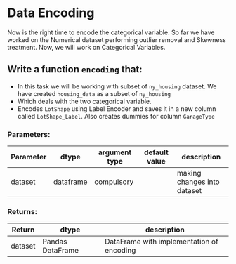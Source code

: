 # Data Encoding
Now is the right time to encode the categorical variable.
So far we have worked on the Numerical dataset performing outlier removal and Skewness treatment.
Now, we will work on Categorical Variables.

## Write a function `encoding` that:
- In this task we will be working with subset of `ny_housing` dataset. We have created `housing_data` as a subset of `ny_housing`
- Which deals with the two categorical variable.
- Encodes `LotShape` using Label Encoder and saves it in a new column called `LotShape_Label`. Also creates dummies for column `GarageType`
  
### Parameters:

| Parameter | dtype | argument type | default value | description |
| --- | --- | --- | --- | --- | 
| dataset| dataframe | compulsory |  | making changes into dataset |


### Returns:

| Return | dtype | description |
| --- | --- | --- | 
|dataset|Pandas DataFrame|DataFrame with implementation of encoding|
